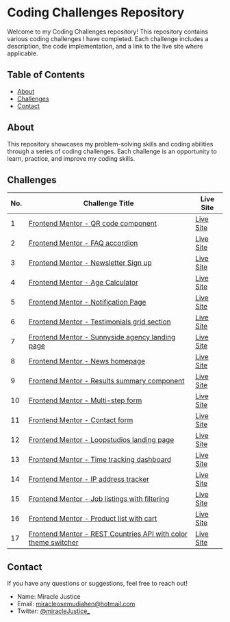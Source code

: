 # Coding Challenges Repository

Welcome to my Coding Challenges repository! This repository contains various coding challenges I have completed. Each challenge includes a description, the code implementation, and a link to the live site where applicable.

## Table of Contents

- [About](#about)
- [Challenges](#challenges)
- [Contact](#contact)

## About

This repository showcases my problem-solving skills and coding abilities through a series of coding challenges. Each challenge is an opportunity to learn, practice, and improve my coding skills.

## Challenges

| No. | Challenge Title | Live Site |
| --- | --------------- | --------- |
| 1   | [Frontend Mentor - QR code component](./Front-End-Mentor-Challenges/Challenge1) | [Live Site](https://coded-by-mj.github.io/Front-end-Mentor-Challenge1/) |
| 2   | [Frontend Mentor - FAQ accordion](./Front-End-Mentor-Challenges/Challenge2) | [Live Site](https://coded-by-mj.github.io/Front-end-Mentor-Challenge2/) |
| 3   | [Frontend Mentor - Newsletter Sign up](./Front-End-Mentor-Challenges/Challenge3) | [Live Site](https://coded-by-mj.github.io/Front-end-Mentor-Challenge3/) |
| 4   | [Frontend Mentor - Age Calculator](./Front-End-Mentor-Challenges/Challenge4) | [Live Site](https://coded-by-mj.github.io/Front-end-Mentor-Challenge4/) |
| 5   | [Frontend Mentor - Notification Page](./Front-End-Mentor-Challenges/Challenge5) | [Live Site](https://coded-by-mj.github.io/Front-end-Mentor-Challenge5/) |
| 6  | [Frontend Mentor -  Testimonials grid section](./Front-End-Mentor-Challenges/Challenge6) | [Live Site](https://coded-by-mj.github.io/Front-end-Mentor-Challenge6/) |
| 7  | [Frontend Mentor - Sunnyside agency landing page](./Front-End-Mentor-Challenges/Challenge7) | [Live Site](https://coded-by-mj.github.io/Front-end-Mentor-Challenge7/) |
| 8  | [Frontend Mentor - News homepage](./Front-End-Mentor-Challenges/Challenge8) | [Live Site](https://coded-by-mj.github.io/Front-end-Mentor-Challenge8/) |
| 9  | [Frontend Mentor - Results summary component](./Front-End-Mentor-Challenges/Challenge9) | [Live Site](https://coded-by-mj.github.io/Front-end-Mentor-Challenge9/) |
| 10  | [Frontend Mentor - Multi-step form](./Front-End-Mentor-Challenges/Challenge10) | [Live Site](https://coded-by-mj.github.io/Front-end-Mentor-Challenge10/) |
| 11  | [Frontend Mentor - Contact form](./Front-End-Mentor-Challenges/Challenge11) | [Live Site](https://coded-by-mj.github.io/Front-end-Mentor-Challenge11/) |
| 12 | [Frontend Mentor - Loopstudios landing page](./Front-End-Mentor-Challenges/Challenge12) | [Live Site](https://coded-by-mj.github.io/Front-end-Mentor-Challenge12/) |
| 13  | [Frontend Mentor - Time tracking dashboard](./Front-End-Mentor-Challenges/Challenge13) | [Live Site](https://coded-by-mj.github.io/Front-end-Mentor-Challenge13/) |
| 14 | [Frontend Mentor - IP address tracker](./Front-End-Mentor-Challenges/Challenge14) | [Live Site](https://coded-by-mj.github.io/Front-end-Mentor-Challenge14/) |
| 15  | [Frontend Mentor - Job listings with filtering](./Front-End-Mentor-Challenges/Challenge15) | [Live Site](https://coded-by-mj.github.io/Front-end-Mentor-Challenge15/) |
| 16 | [Frontend Mentor - Product list with cart](./Front-End-Mentor-Challenges/Challenge16) | [Live Site](https://front-end-mentor-challenge16.vercel.app/) |
| 17 | [Frontend Mentor - REST Countries API with color theme switcher](./Front-End-Mentor-Challenges/Challenge17) | [Live Site](https://mj-rest-countries-api.vercel.app/) |

## Contact

If you have any questions or suggestions, feel free to reach out!

- Name: Miracle Justice
- Email: [miracleosemudiahen@hotmail.com](mailto:miracleosemudiahen@hotmail.com)
- Twitter: [@miracleJustice_](https://twitter.com/miraclejustice_)

